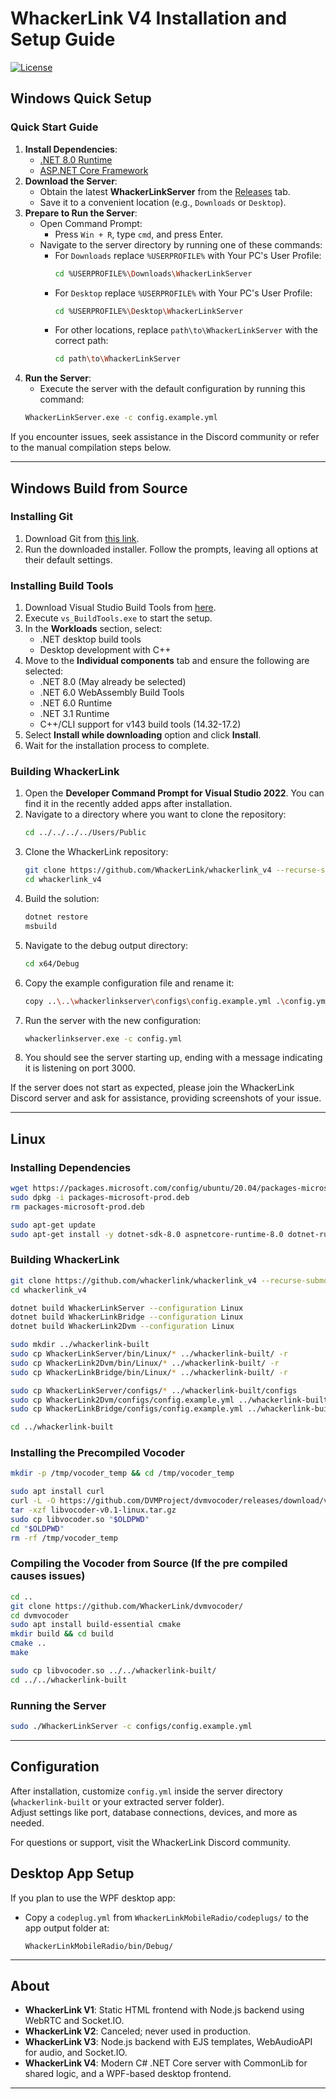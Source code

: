 # WhackerLink V4 Installation and Setup Guide

[![License](https://img.shields.io/badge/License-AGPLv3-blue?style=for-the-badge)](https://www.gnu.org/licenses/agpl-3.0)

## Windows Quick Setup

### Quick Start Guide
1. **Install Dependencies**:
   - [.NET 8.0 Runtime](https://aka.ms/dotnet-core-applaunch?missing_runtime=true&arch=x64&rid=win-x64&os=win10&apphost_version=8.0.11)
   - [ASP.NET Core Framework](https://aka.ms/dotnet-core-applaunch?framework=Microsoft.AspNetCore.App&framework_version=8.0.0&arch=x64&rid=win-x64&os=win10)
2. **Download the Server**:
   - Obtain the latest **WhackerLinkServer** from the [Releases](https://github.com/WhackerLink/whackerlink_v4/releases) tab.
   - Save it to a convenient location (e.g., `Downloads` or `Desktop`).
3. **Prepare to Run the Server**:
   - Open Command Prompt:
     - Press `Win + R`, type `cmd`, and press Enter.
   - Navigate to the server directory by running one of these commands:
     - For `Downloads` replace `%USERPROFILE%` with Your PC's User Profile:
       ```sh
       cd %USERPROFILE%\Downloads\WhackerLinkServer
       ```
     - For `Desktop` replace `%USERPROFILE%` with Your PC's User Profile:
       ```sh
       cd %USERPROFILE%\Desktop\WhackerLinkServer
       ```
     - For other locations, replace `path\to\WhackerLinkServer` with the correct path:
       ```sh
       cd path\to\WhackerLinkServer
 3. **Run the Server**:
    - Execute the server with the default configuration by running this command:
     ```sh
     WhackerLinkServer.exe -c config.example.yml
     ```
If you encounter issues, seek assistance in the Discord community or refer to the manual compilation steps below.

---

## Windows Build from Source
### Installing Git
1. Download Git from [this link](https://github.com/git-for-windows/git/releases/download/v2.45.2.windows.1/Git-2.45.2-64-bit.exe).
2. Run the downloaded installer. Follow the prompts, leaving all options at their default settings.

### Installing Build Tools
1. Download Visual Studio Build Tools from [here](https://aka.ms/vs/17/release/vs_BuildTools.exe).
2. Execute `vs_BuildTools.exe` to start the setup.
3. In the **Workloads** section, select:
    - .NET desktop build tools
    - Desktop development with C++
4. Move to the **Individual components** tab and ensure the following are selected:
    - .NET 8.0 (May already be selected)
    - .NET 6.0 WebAssembly Build Tools
    - .NET 6.0 Runtime
    - .NET 3.1 Runtime
    - C++/CLI support for v143 build tools (14.32-17.2)
5. Select **Install while downloading** option and click **Install**.
6. Wait for the installation process to complete.

### Building WhackerLink
1. Open the **Developer Command Prompt for Visual Studio 2022**. You can find it in the recently added apps after installation.
2. Navigate to a directory where you want to clone the repository:
    ```bash
    cd ../../../../Users/Public
    ```
3. Clone the WhackerLink repository:
    ```bash
    git clone https://github.com/WhackerLink/whackerlink_v4 --recurse-submodules
    cd whackerlink_v4
    ```
4. Build the solution:
    ```bash
    dotnet restore
    msbuild
    ```
5. Navigate to the debug output directory:
    ```bash
    cd x64/Debug
    ```
6. Copy the example configuration file and rename it:
    ```bash
    copy ..\..\whackerlinkserver\configs\config.example.yml .\config.yml
    ```
7. Run the server with the new configuration:
    ```bash
    whackerlinkserver.exe -c config.yml
    ```
8. You should see the server starting up, ending with a message indicating it is listening on port 3000.

If the server does not start as expected, please join the WhackerLink Discord server and ask for assistance, providing screenshots of your issue.

---

## Linux
### Installing Dependencies
```sh
wget https://packages.microsoft.com/config/ubuntu/20.04/packages-microsoft-prod.deb -O packages-microsoft-prod.deb
sudo dpkg -i packages-microsoft-prod.deb
rm packages-microsoft-prod.deb

sudo apt-get update
sudo apt-get install -y dotnet-sdk-8.0 aspnetcore-runtime-8.0 dotnet-runtime-8.0 git
```

### Building WhackerLink
```sh
git clone https://github.com/whackerlink/whackerlink_v4 --recurse-submodules
cd whackerlink_v4

dotnet build WhackerLinkServer --configuration Linux
dotnet build WhackerLinkBridge --configuration Linux
dotnet build WhackerLink2Dvm --configuration Linux

sudo mkdir ../whackerlink-built
sudo cp WhackerLinkServer/bin/Linux/* ../whackerlink-built/ -r
sudo cp WhackerLink2Dvm/bin/Linux/* ../whackerlink-built/ -r
sudo cp WhackerLinkBridge/bin/Linux/* ../whackerlink-built/ -r

sudo cp WhackerLinkServer/configs/* ../whackerlink-built/configs
sudo cp WhackerLink2Dvm/configs/config.example.yml ../whackerlink-built/configs/whackerlinkdvm-config.yml
sudo cp WhackerLinkBridge/configs/config.example.yml ../whackerlink-built/configs/whackerlinkbridge-config.yml

cd ../whackerlink-built
```

### Installing the Precompiled Vocoder
```sh
mkdir -p /tmp/vocoder_temp && cd /tmp/vocoder_temp

sudo apt install curl
curl -L -O https://github.com/DVMProject/dvmvocoder/releases/download/v0.1/libvocoder-v0.1-linux.tar.gz
tar -xzf libvocoder-v0.1-linux.tar.gz
sudo cp libvocoder.so "$OLDPWD"
cd "$OLDPWD"
rm -rf /tmp/vocoder_temp
```

### Compiling the Vocoder from Source (If the pre compiled causes issues)
```sh
cd ..
git clone https://github.com/WhackerLink/dvmvocoder/
cd dvmvocoder
sudo apt install build-essential cmake
mkdir build && cd build
cmake ..
make

sudo cp libvocoder.so ../../whackerlink-built/
cd ../../whackerlink-built
```

### Running the Server
```sh
sudo ./WhackerLinkServer -c configs/config.example.yml
```

---

## Configuration
After installation, customize `config.yml` inside the server directory (`whackerlink-built` or your extracted server folder).  
Adjust settings like port, database connections, devices, and more as needed.

For questions or support, visit the WhackerLink Discord community.

## Desktop App Setup
If you plan to use the WPF desktop app:
- Copy a `codeplug.yml` from `WhackerLinkMobileRadio/codeplugs/` to the app output folder at:
  ```
  WhackerLinkMobileRadio/bin/Debug/
  ```

---
## About
- **WhackerLink V1**: Static HTML frontend with Node.js backend using WebRTC and Socket.IO.
- **WhackerLink V2**: Canceled; never used in production.
- **WhackerLink V3**: Node.js backend with EJS templates, WebAudioAPI for audio, and Socket.IO.
- **WhackerLink V4**: Modern C# .NET Core server with CommonLib for shared logic, and a WPF-based desktop frontend.

---